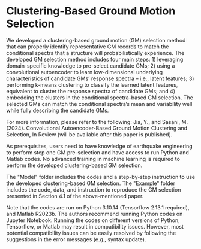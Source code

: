 # Clustering-Based Ground Motion Selection 
We developed a clustering-based ground motion (GM) selection method that can properly identify representative GM records to match the conditional spectra that a structure will probabilistically experience. The developed GM selection method includes four main steps: 1) leveraging domain-specific knowledge to pre-select candidate GMs; 2) using a convolutional autoencoder to learn low-dimensional underlying characteristics of candidate GMs’ response spectra – i.e., latent features; 3) performing k-means clustering to classify the learned latent features, equivalent to cluster the response spectra of candidate GMs; and 4) embedding the clusters in the conditional spectra-based GM selection. The selected GMs can match the conditional spectra’s mean and variability well while fully describing the candidate GMs.

For more information, please refer to the following:
Jia, Y., and Sasani, M. (2024). Convolutional Autoencoder-Based Ground Motion Clustering and Selection, In Review (will be available after this paper is published). 


As prerequisites, users need to have knowledge of earthquake engineering to perform step one GM pre-selection and have access to run Python and Matlab codes. No advanced training in machine learning is required to perform the developed clustering-based GM selection. 


The "Model" folder includes the codes and a step-by-step instruction to use the developed clustering-based GM selection. The "Example" folder includes the code, data, and instruction to reproduce the GM selection presented in Section 4.1 of the above-mentioned paper.


Note that the codes are run on Python 3.10.14 (Tensorflow 2.13.1 required), and Matlab R2023b. The authors recommend running Python codes on Jupyter Notebook. Running the codes on different versions of Python, Tensorflow, or Matlab may result in compatibility issues. However, most potential compatibility issues can be easily resolved by following the suggestions in the error messages (e.g., syntax update).
